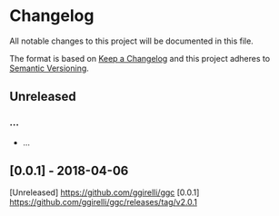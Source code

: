# Changelog
All notable changes to this project will be documented in this file.

The format is based on [Keep a Changelog](http://keepachangelog.com/en/1.0.0/)
and this project adheres to [Semantic Versioning](http://semver.org/spec/v2.0.0.html).



## Unreleased
### ...
- ...



## [0.0.1] - 2018-04-06



[Unreleased] https://github.com/ggirelli/ggc
[0.0.1] https://github.com/ggirelli/ggc/releases/tag/v2.0.1